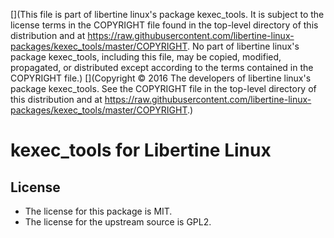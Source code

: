 [](This file is part of libertine linux's package kexec_tools. It is subject to the license terms in the COPYRIGHT file found in the top-level directory of this distribution and at https://raw.githubusercontent.com/libertine-linux-packages/kexec_tools/master/COPYRIGHT. No part of libertine linux's package kexec_tools, including this file, may be copied, modified, propagated, or distributed except according to the terms contained in the COPYRIGHT file.)
[](Copyright © 2016 The developers of libertine linux's package kexec_tools. See the COPYRIGHT file in the top-level directory of this distribution and at https://raw.githubusercontent.com/libertine-linux-packages/kexec_tools/master/COPYRIGHT.)

# kexec_tools for Libertine Linux

## License

* The license for this package is MIT.
* The license for the upstream source is GPL2.
